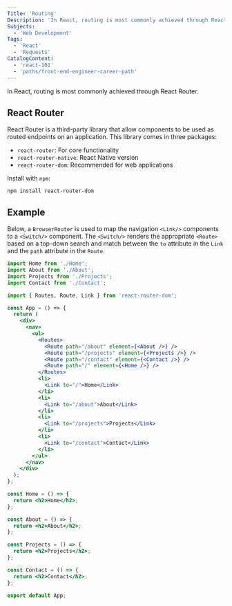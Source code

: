 ```yaml
---
Title: 'Routing'
Description: 'In React, routing is most commonly achieved through React Router. React Router is a third-party library that allow components to be used as routed endpoints on an application. This library comes in three packages: - react-router: For core functionality - react-router-native: React Native version - react-router-dom: Recommended for web applications Install with npm: '
Subjects:
  - 'Web Development'
Tags:
  - 'React'
  - 'Requests'
CatalogContent:
  - 'react-101'
  - 'paths/front-end-engineer-career-path'
---
```


In React, routing is most commonly achieved through React Router.

## React Router

React Router is a third-party library that allow components to be used as routed endpoints on an application. This library comes in three packages:

- `react-router`: For core functionality
- `react-router-native`: React Native version
- `react-router-dom`: Recommended for web applications

Install with `npm`:

```
npm install react-router-dom
```

## Example

Below, a `BrowserRouter` is used to map the navigation `<Link/>` components to a `<Switch/>` component. The `<Switch/>` renders the appropriate `<Route>` based on a top-down search and match between the `to` attribute in the `Link` and the `path` attribute in the `Route`.

```jsx
import Home from './Home';
import About from './About';
import Projects from './Projects';
import Contact from './Contact';

import { Routes, Route, Link } from 'react-router-dom';

const App = () => {
  return (
    <div>
      <nav>
        <ul>
          <Routes>
            <Route path="/about" element={<About />} />
            <Route path="/projects" element={<Projects />} />
            <Route path="/contact" element={<Contact />} />
            <Route path="/" element={<Home />} />
          </Routes>
          <li>
            <Link to="/">Home</Link>
          </li>
          <li>
            <Link to="/about">About</Link>
          </li>
          <li>
            <Link to="/projects">Projects</Link>
          </li>
          <li>
            <Link to="/contact">Contact</Link>
          </li>
        </ul>
      </nav>
    </div>
  );
};

const Home = () => {
  return <h2>Home</h2>;
};

const About = () => {
  return <h2>About</h2>;
};

const Projects = () => {
  return <h2>Projects</h2>;
};

const Contact = () => {
  return <h2>Contact</h2>;
};

export default App;
```
